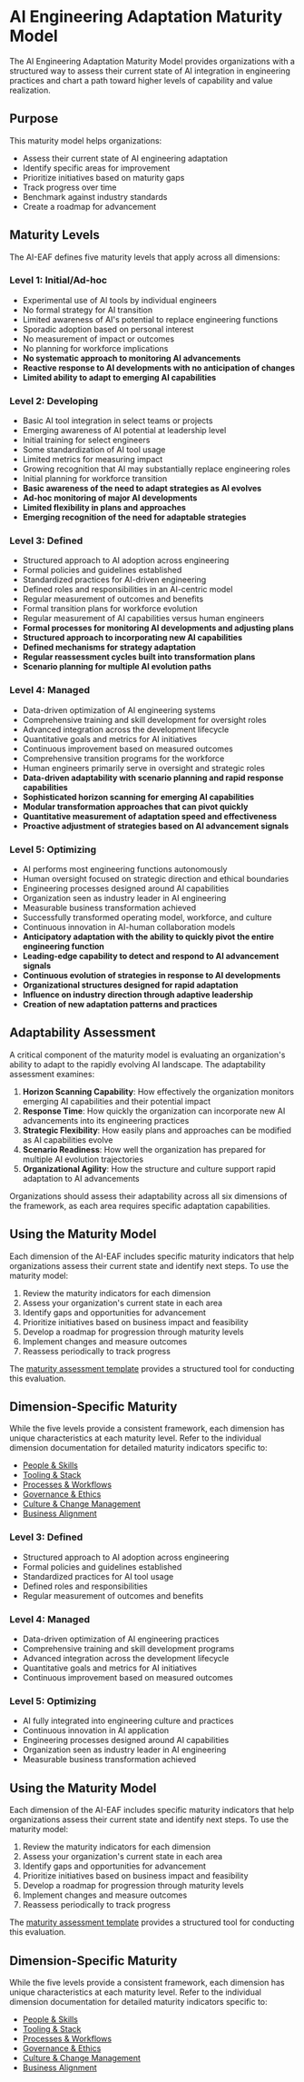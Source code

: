 # AI Engineering Adaptation Maturity Model

The AI Engineering Adaptation Maturity Model provides organizations with a structured way to assess their current state of AI integration in engineering practices and chart a path toward higher levels of capability and value realization.

## Purpose

This maturity model helps organizations:
- Assess their current state of AI engineering adaptation
- Identify specific areas for improvement
- Prioritize initiatives based on maturity gaps
- Track progress over time
- Benchmark against industry standards
- Create a roadmap for advancement

## Maturity Levels

The AI-EAF defines five maturity levels that apply across all dimensions:

### Level 1: Initial/Ad-hoc
- Experimental use of AI tools by individual engineers
- No formal strategy for AI transition
- Limited awareness of AI's potential to replace engineering functions
- Sporadic adoption based on personal interest
- No measurement of impact or outcomes
- No planning for workforce implications
- **No systematic approach to monitoring AI advancements**
- **Reactive response to AI developments with no anticipation of changes**
- **Limited ability to adapt to emerging AI capabilities**

### Level 2: Developing
- Basic AI tool integration in select teams or projects
- Emerging awareness of AI potential at leadership level
- Initial training for select engineers
- Some standardization of AI tool usage
- Limited metrics for measuring impact
- Growing recognition that AI may substantially replace engineering roles
- Initial planning for workforce transition
- **Basic awareness of the need to adapt strategies as AI evolves**
- **Ad-hoc monitoring of major AI developments**
- **Limited flexibility in plans and approaches**
- **Emerging recognition of the need for adaptable strategies**

### Level 3: Defined
- Structured approach to AI adoption across engineering
- Formal policies and guidelines established
- Standardized practices for AI-driven engineering
- Defined roles and responsibilities in an AI-centric model
- Regular measurement of outcomes and benefits
- Formal transition plans for workforce evolution
- Regular measurement of AI capabilities versus human engineers
- **Formal processes for monitoring AI developments and adjusting plans**
- **Structured approach to incorporating new AI capabilities**
- **Defined mechanisms for strategy adaptation**
- **Regular reassessment cycles built into transformation plans**
- **Scenario planning for multiple AI evolution paths**

### Level 4: Managed
- Data-driven optimization of AI engineering systems
- Comprehensive training and skill development for oversight roles
- Advanced integration across the development lifecycle
- Quantitative goals and metrics for AI initiatives
- Continuous improvement based on measured outcomes
- Comprehensive transition programs for the workforce
- Human engineers primarily serve in oversight and strategic roles
- **Data-driven adaptability with scenario planning and rapid response capabilities**
- **Sophisticated horizon scanning for emerging AI capabilities**
- **Modular transformation approaches that can pivot quickly**
- **Quantitative measurement of adaptation speed and effectiveness**
- **Proactive adjustment of strategies based on AI advancement signals**

### Level 5: Optimizing
- AI performs most engineering functions autonomously
- Human oversight focused on strategic direction and ethical boundaries
- Engineering processes designed around AI capabilities
- Organization seen as industry leader in AI engineering
- Measurable business transformation achieved
- Successfully transformed operating model, workforce, and culture
- Continuous innovation in AI-human collaboration models
- **Anticipatory adaptation with the ability to quickly pivot the entire engineering function**
- **Leading-edge capability to detect and respond to AI advancement signals**
- **Continuous evolution of strategies in response to AI developments**
- **Organizational structures designed for rapid adaptation**
- **Influence on industry direction through adaptive leadership**
- **Creation of new adaptation patterns and practices**

## Adaptability Assessment

A critical component of the maturity model is evaluating an organization's ability to adapt to the rapidly evolving AI landscape. The adaptability assessment examines:

1. **Horizon Scanning Capability**: How effectively the organization monitors emerging AI capabilities and their potential impact
2. **Response Time**: How quickly the organization can incorporate new AI advancements into its engineering practices
3. **Strategic Flexibility**: How easily plans and approaches can be modified as AI capabilities evolve
4. **Scenario Readiness**: How well the organization has prepared for multiple AI evolution trajectories
5. **Organizational Agility**: How the structure and culture support rapid adaptation to AI advancements

Organizations should assess their adaptability across all six dimensions of the framework, as each area requires specific adaptation capabilities.

## Using the Maturity Model

Each dimension of the AI-EAF includes specific maturity indicators that help organizations assess their current state and identify next steps. To use the maturity model:

1. Review the maturity indicators for each dimension
2. Assess your organization's current state in each area
3. Identify gaps and opportunities for advancement
4. Prioritize initiatives based on business impact and feasibility
5. Develop a roadmap for progression through maturity levels
6. Implement changes and measure outcomes
7. Reassess periodically to track progress

The [maturity assessment template](/templates/maturity-assessment-template.md) provides a structured tool for conducting this evaluation.

## Dimension-Specific Maturity

While the five levels provide a consistent framework, each dimension has unique characteristics at each maturity level. Refer to the individual dimension documentation for detailed maturity indicators specific to:

- [People & Skills](/dimensions/people-skills.md)
- [Tooling & Stack](/dimensions/tooling-stack.md)
- [Processes & Workflows](/dimensions/processes-workflows.md)
- [Governance & Ethics](/dimensions/governance-ethics.md)
- [Culture & Change Management](/dimensions/culture-change.md)
- [Business Alignment](/dimensions/business-alignment.md)

### Level 3: Defined
- Structured approach to AI adoption across engineering
- Formal policies and guidelines established
- Standardized practices for AI tool usage
- Defined roles and responsibilities
- Regular measurement of outcomes and benefits

### Level 4: Managed
- Data-driven optimization of AI engineering practices
- Comprehensive training and skill development programs
- Advanced integration across the development lifecycle
- Quantitative goals and metrics for AI initiatives
- Continuous improvement based on measured outcomes

### Level 5: Optimizing
- AI fully integrated into engineering culture and practices
- Continuous innovation in AI application
- Engineering processes designed around AI capabilities
- Organization seen as industry leader in AI engineering
- Measurable business transformation achieved

## Using the Maturity Model

Each dimension of the AI-EAF includes specific maturity indicators that help organizations assess their current state and identify next steps. To use the maturity model:

1. Review the maturity indicators for each dimension
2. Assess your organization's current state in each area
3. Identify gaps and opportunities for advancement
4. Prioritize initiatives based on business impact and feasibility
5. Develop a roadmap for progression through maturity levels
6. Implement changes and measure outcomes
7. Reassess periodically to track progress

The [maturity assessment template](/templates/maturity-assessment-template.md) provides a structured tool for conducting this evaluation.

## Dimension-Specific Maturity

While the five levels provide a consistent framework, each dimension has unique characteristics at each maturity level. Refer to the individual dimension documentation for detailed maturity indicators specific to:

- [People & Skills](/dimensions/people-skills.md)
- [Tooling & Stack](/dimensions/tooling-stack.md)
- [Processes & Workflows](/dimensions/processes-workflows.md)
- [Governance & Ethics](/dimensions/governance-ethics.md)
- [Culture & Change Management](/dimensions/culture-change.md)
- [Business Alignment](/dimensions/business-alignment.md)
